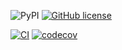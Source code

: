 ![PyPI](https://img.shields.io/pypi/v/pixii) [![GitHub license](https://img.shields.io/github/license/k2bd/pixii)](https://github.com/k2bd/pixii/blob/main/LICENSE)

[![CI](https://github.com/k2bd/pixii/actions/workflows/ci.yml/badge.svg)](https://github.com/k2bd/pixii/actions/workflows/ci.yml) [![codecov](https://codecov.io/gh/k2bd/pixii/branch/main/graph/badge.svg?token=YEZCDAA1JZ)](https://codecov.io/gh/k2bd/pixii)
